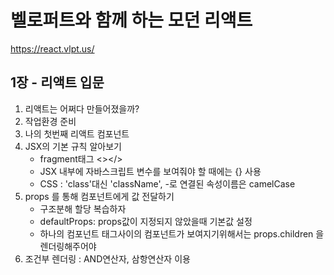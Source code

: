 # 벨로퍼트와 함께 하는 모던 리액트
https://react.vlpt.us/

## 1장 - 리액트 입문

1. 리액트는 어쩌다 만들어졌을까?
2. 작업환경 준비
3. 나의 첫번째 리액트 컴포넌트
4. JSX의 기본 규칙 알아보기
    - fragment태그 <></>
    - JSX 내부에 자바스크립트 변수를 보여줘야 할 때에는 {} 사용
    - CSS : 'class'대신 'className', -로 연결된 속성이름은 camelCase
5. props 를 통해 컴포넌트에게 값 전달하기
    - 구조분해 할당 복습하자
    - defaultProps: props값이 지정되지 않았을때 기본값 설정
    - 하나의 컴포넌트 태그사이의 컴포넌트가 보여지기위해서는 props.children 을 렌더링해주어야
6. 조건부 렌더링 : AND연산자, 삼항연산자 이용